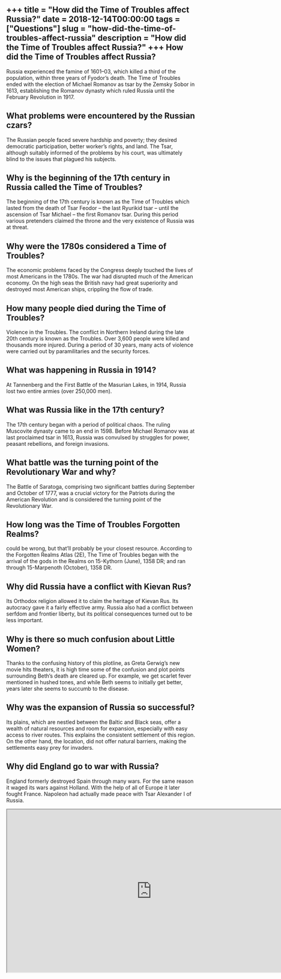 +++
title = "How did the Time of Troubles affect Russia?"
date = 2018-12-14T00:00:00
tags = ["Questions"]
slug = "how-did-the-time-of-troubles-affect-russia"
description = "How did the Time of Troubles affect Russia?"
+++
How did the Time of Troubles affect Russia?
-------------------------------------------

Russia experienced the famine of 1601–03, which killed a third of the population, within three years of Fyodor’s death. The Time of Troubles ended with the election of Michael Romanov as tsar by the Zemsky Sobor in 1613, establishing the Romanov dynasty which ruled Russia until the February Revolution in 1917.

What problems were encountered by the Russian czars?
----------------------------------------------------

The Russian people faced severe hardship and poverty; they desired democratic participation, better worker’s rights, and land. The Tsar, although suitably informed of the problems by his court, was ultimately blind to the issues that plagued his subjects.

Why is the beginning of the 17th century in Russia called the Time of Troubles?
-------------------------------------------------------------------------------

The beginning of the 17th century is known as the Time of Troubles which lasted from the death of Tsar Feodor – the last Ryurikid tsar – until the ascension of Tsar Michael – the first Romanov tsar. During this period various pretenders claimed the throne and the very existence of Russia was at threat.

Why were the 1780s considered a Time of Troubles?
-------------------------------------------------

The economic problems faced by the Congress deeply touched the lives of most Americans in the 1780s. The war had disrupted much of the American economy. On the high seas the British navy had great superiority and destroyed most American ships, crippling the flow of trade.

How many people died during the Time of Troubles?
-------------------------------------------------

Violence in the Troubles. The conflict in Northern Ireland during the late 20th century is known as the Troubles. Over 3,600 people were killed and thousands more injured. During a period of 30 years, many acts of violence were carried out by paramilitaries and the security forces.

What was happening in Russia in 1914?
-------------------------------------

At Tannenberg and the First Battle of the Masurian Lakes, in 1914, Russia lost two entire armies (over 250,000 men).

What was Russia like in the 17th century?
-----------------------------------------

The 17th century began with a period of political chaos. The ruling Muscovite dynasty came to an end in 1598. Before Michael Romanov was at last proclaimed tsar in 1613, Russia was convulsed by struggles for power, peasant rebellions, and foreign invasions.

What battle was the turning point of the Revolutionary War and why?
-------------------------------------------------------------------

The Battle of Saratoga, comprising two significant battles during September and October of 1777, was a crucial victory for the Patriots during the American Revolution and is considered the turning point of the Revolutionary War.

How long was the Time of Troubles Forgotten Realms?
---------------------------------------------------

could be wrong, but that’ll probably be your closest resource. According to the Forgotten Realms Atlas (2E), The Time of Troubles began with the arrival of the gods in the Realms on 15-Kythorn (June), 1358 DR; and ran through 15-Marpenoth (October), 1358 DR.

Why did Russia have a conflict with Kievan Rus?
-----------------------------------------------

Its Orthodox religion allowed it to claim the heritage of Kievan Rus. Its autocracy gave it a fairly effective army. Russia also had a conflict between serfdom and frontier liberty, but its political consequences turned out to be less important.

Why is there so much confusion about Little Women?
--------------------------------------------------

Thanks to the confusing history of this plotline, as Greta Gerwig’s new movie hits theaters, it is high time some of the confusion and plot points surrounding Beth’s death are cleared up. For example, we get scarlet fever mentioned in hushed tones, and while Beth seems to initially get better, years later she seems to succumb to the disease.

Why was the expansion of Russia so successful?
----------------------------------------------

Its plains, which are nestled between the Baltic and Black seas, offer a wealth of natural resources and room for expansion, especially with easy access to river routes. This explains the consistent settlement of this region. On the other hand, the location, did not offer natural barriers, making the settlements easy prey for invaders.

Why did England go to war with Russia?
--------------------------------------

England formerly destroyed Spain through many wars. For the same reason it waged its wars against Holland. With the help of all of Europe it later fought France. Napoleon had actually made peace with Tsar Alexander I of Russia.

<iframe allow="accelerometer; autoplay; clipboard-write; encrypted-media; gyroscope; picture-in-picture" allowfullscreen="" class="__youtube_prefs__  epyt-is-override  no-lazyload" data-no-lazy="1" data-origheight="433" data-origwidth="770" data-skipgform_ajax_framebjll="" height="433" id="_ytid_95890" loading="lazy" src="https://www.youtube.com/embed/Y9TviIuXPSE?enablejsapi=1&autoplay=0&cc_load_policy=0&cc_lang_pref=&iv_load_policy=1&loop=0&modestbranding=0&rel=1&fs=1&playsinline=0&autohide=2&theme=dark&color=red&controls=1&" title="YouTube player" width="770"></iframe>